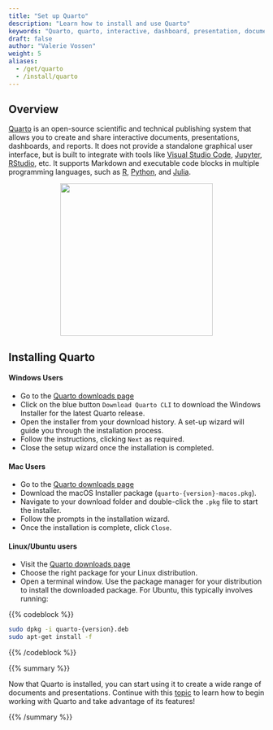 ```yaml
---
title: "Set up Quarto"
description: "Learn how to install and use Quarto"
keywords: "Quarto, quarto, interactive, dashboard, presentation, document, markdown, set-up, install, guide, command line, interface, tool, command line interface, CLI"
draft: false
author: "Valerie Vossen"
weight: 5
aliases:
  - /get/quarto
  - /install/quarto
---
```


## Overview

[Quarto](https://quarto.org/) is an open-source scientific and technical publishing system that allows you to create and share interactive documents, presentations, dashboards, and reports. It does not provide a standalone graphical user interface, but is built to integrate with tools like [Visual Studio Code](/install/VSCode), [Jupyter](https://jupyter.org/), [RStudio](/install/r), etc. It supports Markdown and executable code blocks in multiple programming languages, such as [R](/learn/r), [Python](/learn/python), and [Julia](/julia).

<p align = "center">
<img src = "../images/quarto-logo.png" width="300">
</p>

## Installing Quarto

#### Windows Users

- Go to the [Quarto downloads page](https://quarto.org/docs/get-started/)
- Click on the blue button `Download Quarto CLI` to download the Windows Installer for the latest Quarto release. 
- Open the installer from your download history. A set-up wizard will guide you through the installation process.
- Follow the instructions, clicking `Next` as required.
- Close the setup wizard once the installation is completed. 

#### Mac Users

- Go to the [Quarto downloads page](https://quarto.org/docs/get-started/)
- Download the macOS Installer package (`quarto-{version}-macos.pkg`).
- Navigate to your download folder and double-click the `.pkg` file to start the installer. 
- Follow the prompts in the installation wizard. 
- Once the installation is complete, click `Close`.


#### Linux/Ubuntu users

- Visit the [Quarto downloads page](https://quarto.org/docs/get-started/)
- Choose the right package for your Linux distribution. 
- Open a terminal window. Use the package manager for your distribution to install the downloaded package. For Ubuntu, this typically involves running:

{{% codeblock %}}
```bash
sudo dpkg -i quarto-{version}.deb
sudo apt-get install -f
```
{{% /codeblock %}}


{{% summary %}}

Now that Quarto is installed, you can start using it to create a wide range of documents and presentations. Continue with this [topic](/quarto-use) to learn how to begin working with Quarto and take advantage of its features!

{{% /summary %}}

